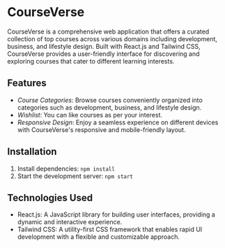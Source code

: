 # CourseVerse
 CourseVerse is a comprehensive web application that offers a curated collection of top courses across various domains including development, business, and lifestyle design. Built with React.js and Tailwind CSS, CourseVerse provides a user-friendly interface for discovering and exploring courses that cater to different learning interests.

## Features

- *Course Categories*: Browse courses conveniently organized into categories such as development, business, and lifestyle design.
- *Wishlist*: You can like courses as per your interest.
- *Responsive Design*: Enjoy a seamless experience on different devices with CourseVerse's responsive and mobile-friendly layout.

## Installation

1. Install dependencies: `npm install`
2. Start the development server: `npm start`

## Technologies Used

- React.js: A JavaScript library for building user interfaces, providing a dynamic and interactive experience.
- Tailwind CSS: A utility-first CSS framework that enables rapid UI development with a flexible and customizable approach.


